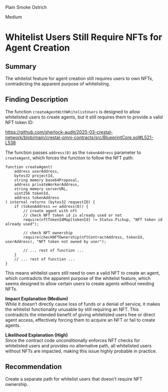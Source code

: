 Plain Smoke Ostrich

Medium

# Whitelist Users Still Require NFTs for Agent Creation


## Summary
The whitelist feature for agent creation still requires users to own NFTs, contradicting the apparent purpose of whitelisting.

## Finding Description
The function `createAgentWithWhitelistUsers` is designed to allow whitelisted users to create agents, but it still requires them to provide a valid NFT token ID:


https://github.com/sherlock-audit/2025-03-crestal-network/blob/main/crestal-omni-contracts/src/BlueprintCore.sol#L521-L538


The function passes `address(0)` as the `tokenAddress` parameter to `createAgent`, which forces the function to follow the NFT path:

```solidity
function createAgent(
    address userAddress,
    bytes32 projectId,
    string memory base64Proposal,
    address privateWorkerAddress,
    string memory serverURL,
    uint256 tokenId,
    address tokenAddress
) internal returns (bytes32 requestID) {
    if (tokenAddress == address(0)) {
        // create agent with nft
        // check NFT token id is already used or not
        require(nftTokenIdMap[tokenId] != Status.Pickup, "NFT token id already used");

        // check NFT ownership
        require(checkNFTOwnership(nftContractAddress, tokenId, userAddress), "NFT token not owned by user");
        
        // ... rest of function ...
    }
    // ... rest of function ...
}
```

This means whitelist users still need to own a valid NFT to create an agent, which contradicts the apparent purpose of the whitelist feature, which seems designed to allow certain users to create agents without needing NFTs.

**Impact Explanation (Medium)**  
While it doesn’t directly cause loss of funds or a denial of service, it makes the whitelist functionality unusable by still requiring an NFT. This contradicts the intended benefit of giving whitelisted users free or direct agent access, effectively forcing them to acquire an NFT or fail to create agents.

**Likelihood Explanation (High)**  
Since the contract code unconditionally enforces NFT checks for whitelisted users and provides no alternative path, all whitelisted users without NFTs are impacted, making this issue highly probable in practice.

## Recommendation
Create a separate path for whitelist users that doesn't require NFT ownership.
